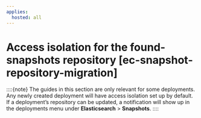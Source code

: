 ```yaml
---
applies:
  hosted: all
---
```


# Access isolation for the found-snapshots repository [ec-snapshot-repository-migration]

::::{note} 
The guides in this section are only relevant for some deployments. Any newly created deployment will have access isolation set up by default. If a deployment’s repository can be updated, a notification will show up in the deployments menu under **Elasticsearch** > **Snapshots**.
::::





